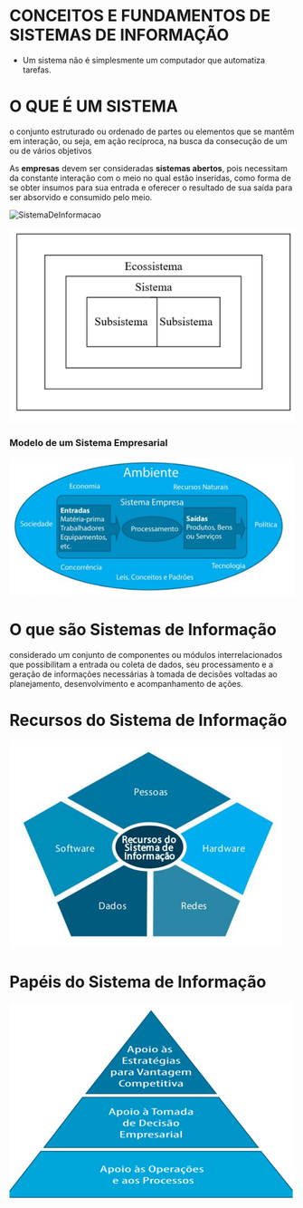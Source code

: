 # CONCEITOS E FUNDAMENTOS DE SISTEMAS DE INFORMAÇÃO

- Um sistema não é
simplesmente
um computador que
automatiza tarefas. 

# O QUE É UM SISTEMA

o conjunto estruturado ou
ordenado de partes ou
elementos que se mantêm
em interação, ou
seja, em ação recíproca, na
busca da consecução de
um ou de vários objetivos

As **empresas** devem ser
consideradas **sistemas abertos**, pois necessitam da
constante interação com o
meio no qual estão inseridas,
como forma de se obter
insumos para sua entrada e
oferecer o resultado de sua
saída para ser absorvido e
consumido pelo meio. 

![SistemaDeInformacao](img/SistemaDeInformaçao.PNG)

![Sistema](img/Sistema.png)

### Modelo de um Sistema Empresarial

![Sistema](img/SistemaEmpresarial.png)


# O que são Sistemas de Informação

considerado um conjunto
de componentes ou
módulos interrelacionados que
possibilitam a entrada ou
coleta de dados, seu
processamento e a
geração de informações
necessárias à tomada de
decisões voltadas ao
planejamento,
desenvolvimento e
acompanhamento de
ações.

# Recursos do Sistema de Informação

![SistemaDeInformacao2](img/SistemaDeInformacao2.PNG)

# Papéis do Sistema de Informação

![SistemaDeInformacao](img/PapeisSistemaDeInformacao.PNG)

